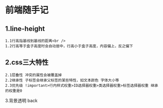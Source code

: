 前端随手记
===
1.line-height
---
    1.1行高指基线到基线的距离<br />
    1.2行高等于盒子高度时会自动居中，行高小于盒子高度，内容偏上，反之偏下
2.css三大特性
---
    2.1层叠性 冲突的属性会被覆盖掉
    2.2继承性 子标签会继承父标签的某些特性，如文本颜色 字体大小等
    2.3优先级 !important>行内样式权重>ID选择器权重>类选择器权重>标签选择器权重 继承的权重是0
3.背景透明
    back